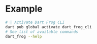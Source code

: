 # Example

```sh
# 🎯 Activate Dart Frog CLI
dart pub global activate dart_frog_cli
# See list of available commands
dart_frog --help
```
